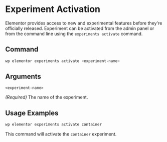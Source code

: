 # Experiment Activation

<Badge type="tip" vertical="top" text="Elementor Core" /> <Badge type="warning" vertical="top" text="Advanced" />

Elementor provides access to new and experimental features before they're officially released. Experiment can be activated from the admin panel or from the command line using the `experiments activate` command.

## Command

```bash
wp elementor experiments activate <experiment-name>
```

## Arguments

`<experiment-name>`

_(Required)_ The name of the experiment.

## Usage Examples

```bash
wp elementor experiments activate container
```

This command will activate the `container` experiment.
